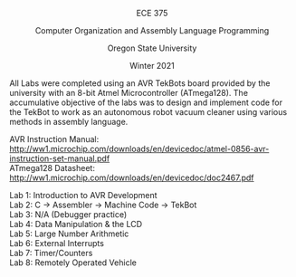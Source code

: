 <p align="center">ECE 375</p>

<p align="center">Computer Organization and Assembly Language Programming</p>

<p align="center">Oregon State University</p>

<p align="center">Winter 2021</p>

All Labs were completed using an AVR TekBots board provided by the university with an 8-bit Atmel Microcontroller (ATmega128). The accumulative objective of the labs was to design and implement code for the TekBot to work as an autonomous robot vacuum cleaner using various methods in assembly language.<br />

AVR Instruction Manual: http://ww1.microchip.com/downloads/en/devicedoc/atmel-0856-avr-instruction-set-manual.pdf<br />
ATmega128 Datasheet:    http://ww1.microchip.com/downloads/en/devicedoc/doc2467.pdf<br />

Lab 1: Introduction to AVR Development<br />
Lab 2: C → Assembler → Machine Code → TekBot<br />
Lab 3: N/A (Debugger practice)<br />
Lab 4: Data Manipulation & the LCD<br />
Lab 5: Large Number Arithmetic<br />
Lab 6: External Interrupts<br />
Lab 7: Timer/Counters<br />
Lab 8: Remotely Operated Vehicle<br />
